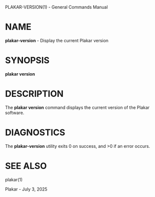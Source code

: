 PLAKAR-VERSION(1) - General Commands Manual

# NAME

**plakar-version** - Display the current Plakar version

# SYNOPSIS

**plakar&nbsp;version**

# DESCRIPTION

The
**plakar version**
command displays the current version of the Plakar software.

# DIAGNOSTICS

The **plakar-version** utility exits&#160;0 on success, and&#160;&gt;0 if an error occurs.

# SEE ALSO

plakar(1)

Plakar - July 3, 2025
